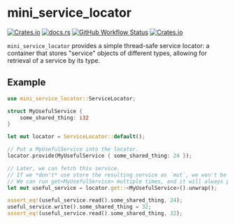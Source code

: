 # mini_service_locator

[![Crates.io](https://img.shields.io/crates/v/mini_service_locator?style=for-the-badge)](https://crates.io/crates/mini_service_locator) [![docs.rs](https://img.shields.io/docsrs/mini_service_locator?style=for-the-badge)](https://docs.rs/mini_service_locator) [![GitHub Workflow Status](https://img.shields.io/github/actions/workflow/status/emctague/mini_service_locator/rust.yml?style=for-the-badge)](https://github.com/emctague/mini_service_locator) [![Crates.io](https://img.shields.io/crates/l/mini_service_locator?style=for-the-badge)](https://opensource.org/license/mit/)

`mini_service_locator` provides a simple thread-safe service locator: a container that
stores "service" objects of different types, allowing for retrieval of a service by its type.

## Example

```rust
use mini_service_locator::ServiceLocator;

struct MyUsefulService {
    some_shared_thing: i32
}

let mut locator = ServiceLocator::default();

// Put a MyUsefulService into the locator.
locator.provide(MyUsefulService { some_shared_thing: 24 });

// Later, we can fetch this service.
// If we *don't* use store the resulting service as `mut`, we won't be allowed to write to it.
// We can run get<MyUsefulService> multiple times, and it will always provide the same service.
let mut useful_service = locator.get::<MyUsefulService>().unwrap();

assert_eq!(useful_service.read().some_shared_thing, 24);
useful_service.write().some_shared_thing = 32;
assert_eq!(useful_service.read().some_shared_thing, 32);